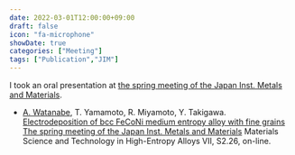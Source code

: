 ```yaml
---
date: 2022-03-01T12:00:00+09:00
draft: false
icon: "fa-microphone"
showDate: true
categories: ["Meeting"]
tags: ["Publication","JIM"]
---
```


I took an oral presentation at [the spring meeting of the Japan Inst. Metals and Materials](http://jim.or.jp/en/meetings/schedule/).

* <u>A. Watanabe</u>, T. Yamamoto, R. Miyamoto, Y. Takigawa.  
[Electrodeposition of bcc FeCoNi medium entropy alloy with fine grains](https://confit.atlas.jp/guide/event/jim2022spring/subject/2J08-16-09/advanced)  
[The spring meeting of the Japan Inst. Metals and Materials](http://jim.or.jp/en/meetings/schedule/) Materials Science and Technology in High-Entropy Alloys VII, S2.26, on-line.
